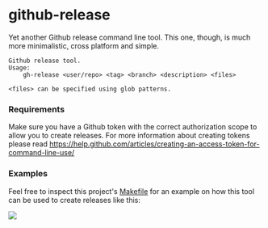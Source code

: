 # github-release

Yet another Github release command line tool. This one, though, is much more minimalistic, cross platform and simple.

```
Github release tool.
Usage:
	gh-release <user/repo> <tag> <branch> <description> <files>

<files> can be specified using glob patterns.
```

### Requirements
Make sure you have a Github token with the correct authorization scope to allow you to create releases. For more information about creating tokens please read https://help.github.com/articles/creating-an-access-token-for-command-line-use/

### Examples
Feel free to inspect this project's [Makefile](https://github.com/c4milo/github-release/blob/master/Makefile) for an example on how this tool can be used to create releases like this:

![](https://cldup.com/lTTZG_KQXI.png)
